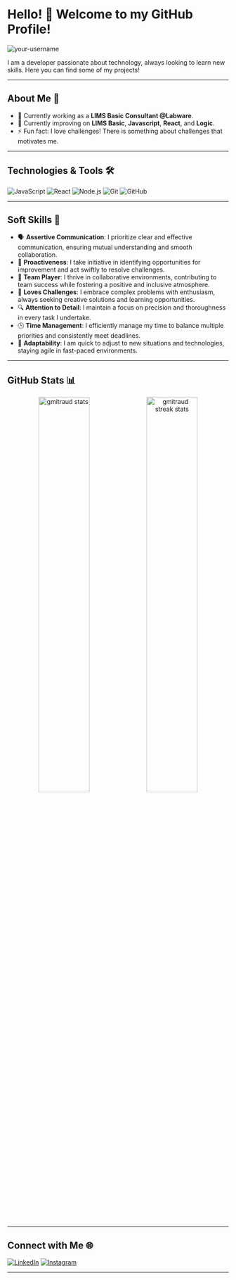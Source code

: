 # Hello! 👋 Welcome to my GitHub Profile!

<img src="https://komarev.com/ghpvc/?username=your-username&label=Profile%20views&color=0e75b6&style=flat" alt="your-username" />

I am a developer passionate about technology, always looking to learn new skills. Here you can find some of my projects!

---

## About Me 🚀

- 🔭 Currently working as a **LIMS Basic Consultant @Labware**.
- 🌱 Currently improving on **LIMS Basic**, **Javascript**, **React**, and **Logic**.
- ⚡ Fun fact: I love challenges! There is something about challenges that motivates me.

---

## Technologies & Tools 🛠️

![JavaScript](https://img.shields.io/badge/JavaScript-323330?style=for-the-badge&logo=javascript&logoColor=F7DF1E)
![React](https://img.shields.io/badge/React-20232A?style=for-the-badge&logo=react&logoColor=61DAFB)
![Node.js](https://img.shields.io/badge/Node.js-43853D?style=for-the-badge&logo=node.js&logoColor=white)
![Git](https://img.shields.io/badge/Git-F05032?style=for-the-badge&logo=git&logoColor=white)
![GitHub](https://img.shields.io/badge/GitHub-181717?style=for-the-badge&logo=github&logoColor=white)

---

## Soft Skills 💼

- 🗣️ **Assertive Communication**: I prioritize clear and effective communication, ensuring mutual understanding and smooth collaboration.
- 🚀 **Proactiveness**: I take initiative in identifying opportunities for improvement and act swiftly to resolve challenges.
- 🤝 **Team Player**: I thrive in collaborative environments, contributing to team success while fostering a positive and inclusive atmosphere.
- 🎯 **Loves Challenges**: I embrace complex problems with enthusiasm, always seeking creative solutions and learning opportunities.
- 🔍 **Attention to Detail**: I maintain a focus on precision and thoroughness in every task I undertake.
- 🕒 **Time Management**: I efficiently manage my time to balance multiple priorities and consistently meet deadlines.
- 🔄 **Adaptability**: I am quick to adjust to new situations and technologies, staying agile in fast-paced environments.

---

## GitHub Stats 📊

<p align="center">
  <img width="48%" src="https://github-readme-stats.vercel.app/api?username=gmitraud&show_icons=true&theme=radical" alt="gmitraud stats" />
  <img width="48%" src="https://github-readme-streak-stats.herokuapp.com/?user=gmitraud&theme=radical" alt="gmitraud streak stats" />
</p>

---

## Connect with Me 🌐

[![LinkedIn](https://img.shields.io/badge/LinkedIn-blue?style=for-the-badge&logo=linkedin)](https://www.linkedin.com/in/gabrielmitraud/)
[![Instagram](https://img.shields.io/badge/Instagram-E4405F?style=for-the-badge&logo=instagram&logoColor=white)](https://instagram.com/gabrielmitraud)

---

